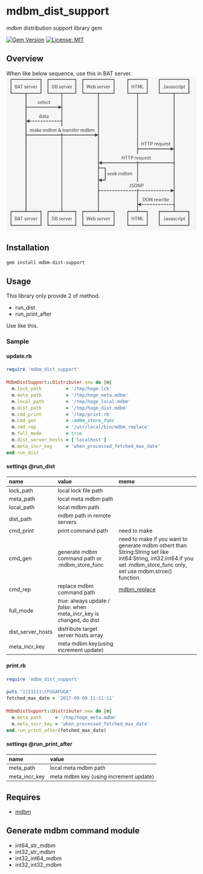 # mdbm_dist_support
mdbm distribution support library gem

[![Gem Version](https://badge.fury.io/rb/mdbm_dist_support.svg)](https://badge.fury.io/rb/mdbm_dist_support)
[![License: MIT](https://img.shields.io/badge/License-MIT-yellow.svg)](https://opensource.org/licenses/MIT)

## Overview
When like below sequence, use this in BAT server.
![overview image](https://github.com/MichinaoShimizu/mdbm_dist_support/blob/master/mdbm_dist.jpg?raw=true)

## Installation
`gem install mdbm-dist-support`

## Usage
This library only provide 2 of method.
* run_dist
* run_print_after  

Use like this.

### Sample
#### update.rb
```ruby
require 'mdbm_dist_support'

MdbmDistSupport::Distributer.new do |m|
  m.lock_path         = '/tmp/hoge.lck'
  m.meta_path         = '/tmp/hoge_meta.mdbm'
  m.local_path        = '/tmp/hoge_local.mdbm'
  m.dist_path         = '/tmp/hoge_dist.mdbm'
  m.cmd_print         = '/tmp/print.rb'
  m.cmd_gen           = :mdbm_store_func
  m.cmd_rep           = '/usr/local/bin/mdbm_replace'
  m.full_mode         = true
  m.dist_server_hosts = ['localhost']
  m.meta_incr_key     = 'when_processed_fetched_max_date'
end.run_dist
```
#### settings @run_dist
|name|value|memo|
|:-----------|:------------|:------------|
|lock_path|local lock file path||
|meta_path|local meta mdbm path||
|local_path|local mdbm path||
|dist_path|mdbm path in remote servers||
|cmd_print|print command path|need to make|
|cmd_gen|generate mdbm command path or :mdbm_store_func|need to make if you want to generate mdbm othert than String:String set like int64:String, int32:int64.if you set :mdbm_store_func only, set use mdbm.stroe() function.|
|cmd_rep|replace mdbm command path|[mdbm_replace](https://github.com/yahoo/mdbm/blob/master/gendoc/mdbm_replace.rst)|
|full_mode|_true_: always update / _false_: when meta_incr_key is changed, do dist||
|dist_server_hosts|distribute target server hosts array||
|meta_incr_key|meta mdbm key(using increment update)||

#### print.rb
```ruby
require 'mdbm_dist_support'

puts "1111111\tFUGAFUGA"
fetched_max_date = '2017-09-09 11:11:11'

MdbmDistSupport::Distributer.new do |m|
  m.meta_path     = '/tmp/hoge_meta.mdbm'
  m.meta_incr_key = 'when_processed_fetched_max_date'
end.run_print_after(fetched_max_date)
```
#### settings @run_print_after
|name|value|
|:-----------|:------------|
|meta_path|local meta mdbm path|
|meta_incr_key|meta mdbm key (using increment update)|

## Requires
* [mdbm](https://github.com/yahoo/mdbm)

## Generate mdbm command module
* int64_str_mdbm
* int32_str_mdbm
* int32_int64_mdbm
* int32_int32_mdbm
